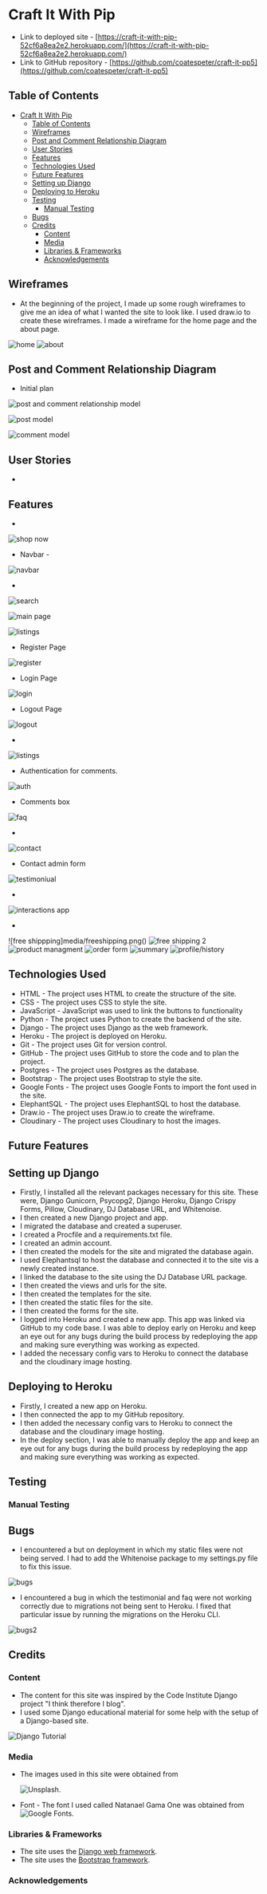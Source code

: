 # Craft It With Pip


- Link to deployed site - [https://craft-it-with-pip-52cf6a8ea2e2.herokuapp.com/](https://craft-it-with-pip-52cf6a8ea2e2.herokuapp.com/)
- Link to GitHub repository - [https://github.com/coatespeter/craft-it-pp5](https://github.com/coatespeter/craft-it-pp5)

## Table of Contents

- [Craft It With Pip](#craft-it-with-pip)
  - [Table of Contents](#table-of-contents)
  - [Wireframes](#wireframes)
  - [Post and Comment Relationship Diagram](#post-and-comment-relationship-diagram)
  - [User Stories](#user-stories)
  - [Features](#features)
  - [Technologies Used](#technologies-used)
  - [Future Features](#future-features)
  - [Setting up Django](#setting-up-django)
  - [Deploying to Heroku](#deploying-to-heroku)
  - [Testing](#testing)
    - [Manual Testing](#manual-testing)
  - [Bugs](#bugs)
  - [Credits](#credits)
    - [Content](#content)
    - [Media](#media)
    - [Libraries \& Frameworks](#libraries--frameworks)
    - [Acknowledgements](#acknowledgements)

## Wireframes

- At the beginning of the project, I made up some rough wireframes to give me an idea of what I wanted the site to look like. I used draw.io to create these wireframes. I made a wireframe for the home page and the about page.

![home]()
![about]()

## Post and Comment Relationship Diagram

- Initial plan

![post and comment relationship model]()

![post model]()

![comment model]()

## User Stories

- 

## Features

- 
![shop now](media/shopnow.png)
![]()

- Navbar - 

![navbar](media/nav.png)

- 

![search](media/search.png)

![main page](media/mainpage.png)

![listings](media/listing.png)
- Register Page

![register]()

- Login Page

![login]()

- Logout Page

![logout](media/signout.png)

- 

![listings]()

- Authentication for comments.

![auth](static/images/authentication.png)

- Comments box

![faq](media/faq.png)

- 

![contact](media/contactform.png)

- Contact admin form

![testimoniual](media/testimonial.png)

- 

![interactions app](media/interactionstabs.png)

- 
![free shippping]media/freeshipping.png()
![free shipping 2](media/freeshipping2.png)
![product managment](media/productmanagement.png)
![order form](media/orderform.png)
![summary](media/ordersummary.png)
![profile/history](media/profileandhistory.png)

## Technologies Used

- HTML - The project uses HTML to create the structure of the site.
- CSS - The project uses CSS to style the site.
- JavaScript - JavaScript was used to link the buttons to functionality
- Python - The project uses Python to create the backend of the site.
- Django - The project uses Django as the web framework.
- Heroku - The project is deployed on Heroku.
- Git - The project uses Git for version control.
- GitHub - The project uses GitHub to store the code and to plan the project.
- Postgres - The project uses Postgres as the database.
- Bootstrap - The project uses Bootstrap to style the site.
- Google Fonts - The project uses Google Fonts to import the font used in the site.
- ElephantSQL - The project uses ElephantSQL to host the database.
- Draw.io - The project uses Draw.io to create the wireframe.
- Cloudinary - The project uses Cloudinary to host the images.

## Future Features

## Setting up Django

- Firstly, I installed all the relevant packages necessary for this site. These were, Django Gunicorn, Psycopg2, Django Heroku, Django Crispy Forms, Pillow, Cloudinary, DJ Database URL, and Whitenoise.
- I then created a new Django project and app.
- I migrated the database and created a superuser.
- I created a Procfile and a requirements.txt file.
- I created an admin account.
- I then created the models for the site and migrated the database again.
- I used Elephantsql to host the database and connected it to the site vis a newly created instance.
- I linked the database to the site using the DJ Database URL package.
- I then created the views and urls for the site.
- I then created the templates for the site.
- I then created the static files for the site.
- I then created the forms for the site.
- I logged into Heroku and created a new app. This app was linked via GitHub to my code base. I was able to deploy early on Heroku and keep an eye out for any bugs during the build process by redeploying the app and making sure everything was working as expected.
- I added the necessary config vars to Heroku to connect the database and the cloudinary image hosting.
  
## Deploying to Heroku

- Firstly, I created a new app on Heroku.
- I then connected the app to my GitHub repository.
- I then added the necessary config vars to Heroku to connect the database and the cloudinary image hosting.
- In the deploy section, I was able to manually deploy the app and keep an eye out for any bugs during the build process by redeploying the app and making sure everything was working as expected.

## Testing

### Manual Testing

## Bugs

- I encountered a but on deployment in which my static files were not being served. I had to add the Whitenoise package to my settings.py file to fix this issue.

![bugs](media/bug.png)

- I encountered a bug in which the testimonial and faq were not working correctly due to migrations not being sent to Heroku. I fixed that particular issue by running the migrations on the Heroku CLI.

![bugs2](media/bug2.png)

## Credits

### Content

- The content for this site was inspired by the Code Institute Django project "I think therefore I blog".
- I used some Django educational material for some help with the setup of a Django-based site. 
  
![Django Tutorial](https://www.youtube.com/watch?v=oU9kN13-Xbs&t=269s)

### Media

- The images used in this site were obtained from 
  
  ![Unsplash](media/background.jpg).
- Font - The font I used called Natanael Gama One was obtained from 
  ![Google Fonts](media/googlefont.png).

### Libraries & Frameworks

- The site uses the [Django web framework](https://www.djangoproject.com/).
- The site uses the [Bootstrap framework](https://getbootstrap.com/).

### Acknowledgements

